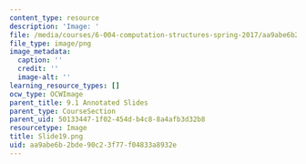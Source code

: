 ```yaml
---
content_type: resource
description: 'Image: '
file: /media/courses/6-004-computation-structures-spring-2017/aa9abe6b2bde90c23f77f04833a8932e_Slide19.png
file_type: image/png
image_metadata:
  caption: ''
  credit: ''
  image-alt: ''
learning_resource_types: []
ocw_type: OCWImage
parent_title: 9.1 Annotated Slides
parent_type: CourseSection
parent_uid: 50133447-1f02-454d-b4c8-8a4afb3d32b8
resourcetype: Image
title: Slide19.png
uid: aa9abe6b-2bde-90c2-3f77-f04833a8932e
---
```

